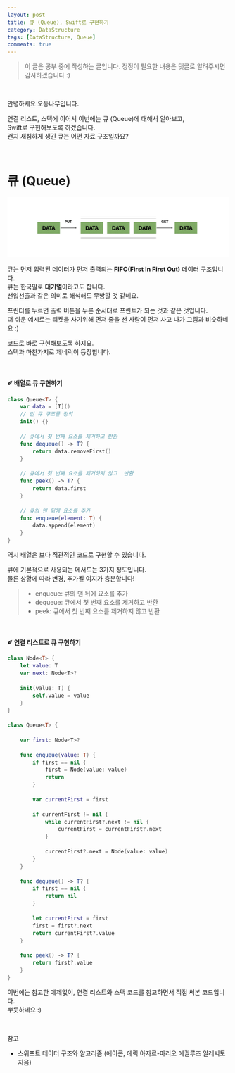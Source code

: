 ```yaml
---
layout: post
title: 큐 (Queue), Swift로 구현하기
category: DataStructure
tags: [DataStructure, Queue]
comments: true
---
```


>이 글은 공부 중에 작성하는 글입니다.
정정이 필요한 내용은 댓글로 알려주시면 감사하겠습니다 :)

<br>

안녕하세요 오동나무입니다.  <br>

연결 리스트, 스택에 이어서 이번에는 큐 (Queue)에 대해서 알아보고,    
Swift로 구현해보도록 하겠습니다.   <br>
왠지 새침하게 생긴 큐는 어떤 자료 구조일까요?

<br>


# 큐 (Queue)    <br>

![queue](/assets/post-img/자료구조/queue.jpg)

큐는 먼저 입력된 데이터가 먼저 출력되는 **FIFO(First In First Out)** 데이터 구조입니다.         
큐는 한국말로 **대기열**이라고도 합니다.   
선입선출과 같은 의미로 해석해도 무방할 것 같네요.   <br>

프린터를 누르면 출력 버튼을 누른 순서대로 프린트가 되는 것과 같은 것입니다.    
더 쉬운 예시로는 티켓을 사기위해 먼저 줄을 선 사람이 먼저 사고 나가 그림과 비슷하네요 :) <br>

코드로 바로 구현해보도록 하지요.   
스택과 마찬가지로 제네릭이 등장합니다.

<br>

#### ✐ 배열로 큐 구현하기 <br>
```swift
class Queue<T> {
    var data = [T]()
    // 빈 큐 구조를 정의
    init() {}

    // 큐에서 첫 번째 요소를 제거하고 반환
    func dequeue() -> T? {
        return data.removeFirst()
    }

    // 큐에서 첫 번째 요소를 제거하지 않고  반환
    func peek() -> T? {
        return data.first
    }

    // 큐의 맨 뒤에 요소를 추가
    func enqueue(element: T) {
        data.append(element)
    }
}
```   

역시 배열은 보다 직관적인 코드로 구현할 수 있습니다.  <br>

큐에 기본적으로 사용되는 메서드는 3가지 정도입니다.   
물론 상황에 따라 변경, 추가될 여지가 충분합니다!
>- enqueue: 큐의 맨 뒤에 요소를 추가
>- dequeue: 큐에서 첫 번째 요소를 제거하고 반환
>- peek: 큐에서 첫 번째 요소를 제거하지 않고  반환

<br>

#### ✐ 연결 리스트로 큐 구현하기 <br>

```swift
class Node<T> {
    let value: T
    var next: Node<T>?

    init(value: T) {
        self.value = value
    }
}

class Queue<T> {

    var first: Node<T>?

    func enqueue(value: T) {
        if first == nil {
            first = Node(value: value)
            return
        }

        var currentFirst = first

        if currentFirst != nil {
            while currentFirst?.next != nil {
                currentFirst = currentFirst?.next
            }

            currentFirst?.next = Node(value: value)
        }
    }

    func dequeue() -> T? {
        if first == nil {
            return nil
        }

        let currentFirst = first
        first = first?.next
        return currentFirst?.value
    }

    func peek() -> T? {
        return first?.value
    }
}
```   

이번에는 참고한 예제없이, 연결 리스트와 스택 코드를 참고하면서 직접 써본 코드입니다.    
뿌듯하네요 :)

<br>

참고
- 스위프트 데이터 구조와 알고리즘 (에이콘, 에릭 아자르-마리오 에긜루즈 알레빅토 지음)

<br>
